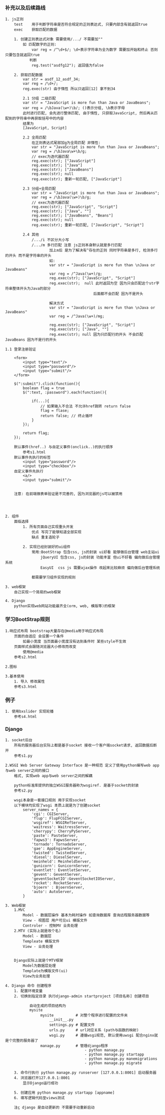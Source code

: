 ### 补充以及后续路线
    1. js正则
        test    用于判断字符串是否符合规定的正则表达式, 只要内部含有就返回true
        exec    获取匹配的数据

        1. 创建正则表达式对象 需要使用/.../ 不需要加""
            如 匹配数字的正则:
                var reg = /^\d+$/; \d+表示字符串为全为数字 需要加开始和终止 否则只要包含就返回true
               判断
                reg.test("asdfg12"); 返回值为false

        2. 获取匹配数据
            var str = asdf_12_asdf_34;
            var reg = /\d+/;
            reg.exec(str) 由于惰性 所以只返回[12] 拿不到34

            2.1 分组 二级匹配
            var str = "JavaScript is more fun than Java or JavaBeans";
            var reg = /\bJava(\w+)\b/; ()表示分组, \b表示字母
            此时进行匹配, 会先进行整体匹配, 由于惰性, 只获取JavaScript, 然后再从匹配到的字符串中再获取括号中的内容
            结果为
            [JavaScript, Script]

            2.2 全局匹配
                在正则表达式尾部加g为全局匹配 非惰性:
                var str = "JavaScript is more fun than Java or JavaBeans";
                var reg = /\bJava\w+\b/g;
                // exec为迭代器匹配
                reg.exec(str); ["JavaScript"]
                reg.exec(str); ["Java"]
                reg.exec(str); ["JavaBeans"]
                reg.exec(str); null
                reg.exec(str); 重新一轮匹配, ["JavaScript"]

            2.3 分组+全局匹配
                var str = "JavaScript is more fun than Java or JavaBeans";
                var reg = /\bJava(\w+)\b/g;
                // exec为迭代器匹配
                reg.exec(str); ["JavaScript", "Script"]
                reg.exec(str); ["Java", ""]
                reg.exec(str); ["JavaBeans", "Beans"]
                reg.exec(str); null
                reg.exec(str); 重新一轮匹配, ["JavaScript", "Script"]

            2.4 其他
                /.../i 不区分大小写
                /.../m 多行匹配 注意 js正则本身默认就是多行匹配
                        加上m后 是为了解决有^存在的正则 同时字符串是多行, 检测多行的开头 而不是字符串的开头
                        如:
                        var str = "JavaScript is more fun than \nJava or JavaBeans"
                        var reg = /^Java(\w+)/g;
                        reg.exec(str); ["JavaScript", "Script"]
                        reg.exec(str);  null 此时返回为空 因为只会匹配这个str字符串整体开头为Java的部分
                                            后面都不会匹配 因为不是开头

                        解决方式
                        var str = "JavaScript is more fun than \nJava or JavaBeans"
                        var reg = /^Java(\w+)/mg;

                        reg.exec(str); ["JavaScript", "Script"]
                        reg.exec(str); ["Java", ""]
                        reg.exec(str); null 因为只匹配行的开头 不会匹配JavaBeans 因为不是行的开头

    1.1 登录注册验证

        <form>
            <input type="text"/>
            <input type="password"/>
            <input type="submit"/>
        </form>

        $(":submit").click(function(){
            boolean flag = true
            $(":text, :password").each(function(){

                if(...){
                    // 如果输入不合法 不允许href跳转 return false
                    flag = flase;
                    return false; // 终止循环
                }
            });

            return flag;
        });

        默认事件(href..) 与自定义事件(onclick..)的执行顺序
            参考s1.html
        默认事件先执行的标签
            <input type="password"/>
            <input type="checkbox"/>
        自定义事件先执行
            <a/>
            <input type="submit"/>


        注意: 在前端做表单验证是不完善的, 因为浏览器的js可以被禁用




    2. 组件
        面临选择
            1. 所有页面自己实现重头开发
                优点 写完了能够知道全部实现
                缺点 重复造轮子

            2. 实现已经封装好的ui组件
                常用:BootStrap 包含css, js的封装 ui好看 能够做后台管理 web主站ui
                    jQueryUI 包含css, js的封装 功能丰富 但ui不好看 偏向做后台管理系统
                    EasyUI  css js 需要ajax操作 改起来比较麻烦 偏向做后台管理系统

                都需要学习组件实现的规则

    3. web框架
        自己实现一个简易的web框架

    4. Django
        python实现web网站功能最齐全(orm, web, 模版等)的框架

### 学习BootStrap规则

    1.响应式布局 bootstrap大量存在@media用于响应式布局
        页面的自适应 会设置一个条件
            如最小宽度 当页面最小宽度没有达到条件时 某些style不生效
        页面样式会跟随浏览器大小修改而改变
            使用@media
        参考s2.html

    2.图标

    3.基本使用
        1. 导入 修改属性
        参考s3.html


### 例子
    1. 使用bxslider 实现轮播
        参考s4.html


### Django

    1. socket后台
        所有的服务器后台实际上都是基于socket 接收一个客户端socket请求, 返回数据后断开
        参考s1.py

    2.WSGI Web Server Gateway Interface 是一种规范 定义了使用python编写web app 与web server之间的接口
        格式, 实现web app与web server之间的解藕

        python标准库提供的独立WSGI服务器称为wsgiref. 是基于socket的封装
        参考s2.py

        wsgi本身是一套接口规则 用于实现socket
        以下模块均实现了wsgi 本质上就是为了创建socket
            server_names = {
                'cgi': CGIServer,
                'flup': FlupFCGIServer,
                'wsgiref': WSGIRefServer,
                'waitress': WaitressServer,
                'cherrypy': CherryPyServer,
                'paste': PasteServer,
                'fapws3': FapwsServer,
                'tornado': TornadoServer,
                'gae': AppEngineServer,
                'twisted': TwistedServer,
                'diesel': DieselServer,
                'meinheld': MeinheldServer,
                'gunicorn': GunicornServer,
                'eventlet': EventletServer,
                'gevent': GeventServer,
                'geventSocketIO':GeventSocketIOServer,
                'rocket': RocketServer,
                'bjoern' : BjoernServer,
                'auto': AutoServer,
            }

    3. Web框架
        1.MVC
            Model - 数据层操作 基本为耗时操作 如查询数据库 查询远程服务器数据等
            View - 视图层 用户可见ui 模版文件
            Controler - 控制MV 业务处理
        2.MTV (实际上就是改个名)
            Model - 数据层
            Templeate 模版文件
            View - 业务处理


        Django实际上就是个MTV框架
            Model为数据层处理
            Template为模版文件(ui)
            View为业务处理

    4. Django 命令 创建程序
        1. 配置环境变量
        2. 切换到指定目录 执行django-admin startproject [项目名称] 创建项目

               自动生成的项目结构为
               mysite
                    mysite          # 对整个程序进行配置的文件夹
                        __init__.py
                        settings.py # 配置文件
                        urls.py     # url对应关系 (path与函数的映射)
                        wsgi.py     # 遵循wsgi规范, 默认使用uwsgi 配合nginx就是个完整的服务器了
                    manage.py       # 管理django程序
                                        - python manage.py
                                        - python manage.py startapp
                                        - python manage.py manemigrations
                                        - python manage.py migrate

        3. 命令行执行 python manage.py runserver [127.0.0.1:8001] 启动服务器
        4. 浏览器打开127.0.0.1:8001
            显示Django运行成功

        5. 创建应用 python manage.py startapp [appname]
        6. 填写逻辑代码至views测试

        注ç django 是自动更新的 不需要手动重新启动





